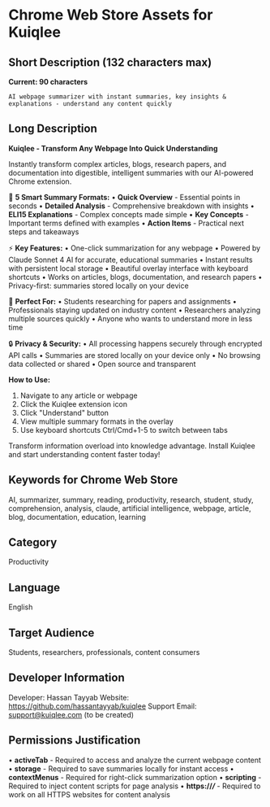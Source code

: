 # Chrome Web Store Assets for Kuiqlee

## Short Description (132 characters max)

**Current: 90 characters**

```
AI webpage summarizer with instant summaries, key insights & explanations - understand any content quickly
```

## Long Description

**Kuiqlee - Transform Any Webpage Into Quick Understanding**

Instantly transform complex articles, blogs, research papers, and documentation into digestible, intelligent summaries with our AI-powered Chrome extension.

🧠 **5 Smart Summary Formats:**
• **Quick Overview** - Essential points in seconds
• **Detailed Analysis** - Comprehensive breakdown with insights
• **ELI15 Explanations** - Complex concepts made simple
• **Key Concepts** - Important terms defined with examples
• **Action Items** - Practical next steps and takeaways

⚡ **Key Features:**
• One-click summarization for any webpage
• Powered by Claude Sonnet 4 AI for accurate, educational summaries
• Instant results with persistent local storage
• Beautiful overlay interface with keyboard shortcuts
• Works on articles, blogs, documentation, and research papers
• Privacy-first: summaries stored locally on your device

🎯 **Perfect For:**
• Students researching for papers and assignments
• Professionals staying updated on industry content
• Researchers analyzing multiple sources quickly
• Anyone who wants to understand more in less time

🔒 **Privacy & Security:**
• All processing happens securely through encrypted API calls
• Summaries are stored locally on your device only
• No browsing data collected or shared
• Open source and transparent

**How to Use:**

1. Navigate to any article or webpage
2. Click the Kuiqlee extension icon
3. Click "Understand" button
4. View multiple summary formats in the overlay
5. Use keyboard shortcuts Ctrl/Cmd+1-5 to switch between tabs

Transform information overload into knowledge advantage. Install Kuiqlee and start understanding content faster today!

## Keywords for Chrome Web Store

AI, summarizer, summary, reading, productivity, research, student, study, comprehension, analysis, claude, artificial intelligence, webpage, article, blog, documentation, education, learning

## Category

Productivity

## Language

English

## Target Audience

Students, researchers, professionals, content consumers

## Developer Information

Developer: Hassan Tayyab
Website: https://github.com/hassantayyab/kuiqlee
Support Email: support@kuiqlee.com (to be created)

## Permissions Justification

• **activeTab** - Required to access and analyze the current webpage content
• **storage** - Required to save summaries locally for instant access
• **contextMenus** - Required for right-click summarization option
• **scripting** - Required to inject content scripts for page analysis
• **https://_/_** - Required to work on all HTTPS websites for content analysis
